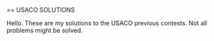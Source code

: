 ==
USACO SOLUTIONS

Hello. These are my solutions to the USACO previous contests. Not all problems might be solved.